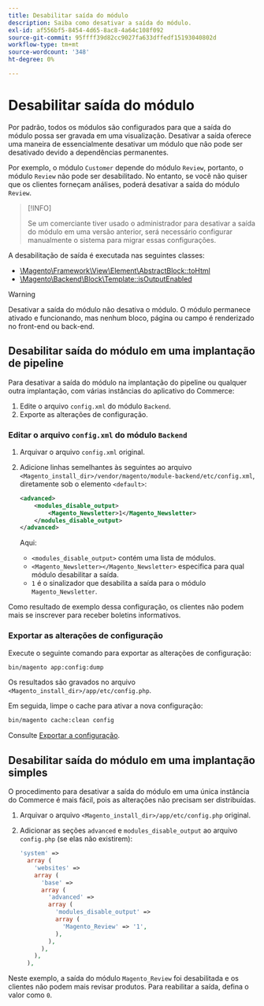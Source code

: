 ```yaml
---
title: Desabilitar saída do módulo
description: Saiba como desativar a saída do módulo.
exl-id: af556bf5-8454-4d65-8ac8-4a64c108f092
source-git-commit: 95ffff39d82cc9027fa633dffedf15193040802d
workflow-type: tm+mt
source-wordcount: '348'
ht-degree: 0%

---
```


# Desabilitar saída do módulo

Por padrão, todos os módulos são configurados para que a saída do módulo possa ser gravada em uma visualização. Desativar a saída oferece uma maneira de essencialmente desativar um módulo que não pode ser desativado devido a dependências permanentes.

Por exemplo, o módulo `Customer` depende do módulo `Review`, portanto, o módulo `Review` não pode ser desabilitado. No entanto, se você não quiser que os clientes forneçam análises, poderá desativar a saída do módulo `Review`.

>[!INFO]
>
>Se um comerciante tiver usado o administrador para desativar a saída do módulo em uma versão anterior, será necessário configurar manualmente o sistema para migrar essas configurações.

A desabilitação de saída é executada nas seguintes classes:

- [\Magento\Framework\View\Element\AbstractBlock::toHtml](https://github.com/magento/magento2/blob/36097739bbb0b8939ad9a2a0dadee64318153dca/lib/internal/Magento/Framework/View/Element/AbstractBlock.php#L651)
- [\Magento\Backend\Block\Template::isOutputEnabled](https://github.com/magento/magento2/blob/0c786907ffe03d0e2990612eec16ee58b00379c5/app/code/Magento/Backend/Block/Template.php#L96)

>[!WARNING]
>
>Desativar a saída do módulo não desativa o módulo. O módulo permanece ativado e funcionando, mas nenhum bloco, página ou campo é renderizado no front-end ou back-end.

## Desabilitar saída do módulo em uma implantação de pipeline

Para desativar a saída do módulo na implantação do pipeline ou qualquer outra implantação, com várias instâncias do aplicativo do Commerce:

1. Edite o arquivo `config.xml` do módulo `Backend`.
1. Exporte as alterações de configuração.

### Editar o arquivo `config.xml` do módulo `Backend`

1. Arquivar o arquivo `config.xml` original.
1. Adicione linhas semelhantes às seguintes ao arquivo `<Magento_install_dir>/vendor/magento/module-backend/etc/config.xml`, diretamente sob o elemento `<default>`:

   ```xml
   <advanced>
       <modules_disable_output>
           <Magento_Newsletter>1</Magento_Newsletter>
       </modules_disable_output>
   </advanced>
   ```

   Aqui:

   - `<modules_disable_output>` contém uma lista de módulos.
   - `<Magento_Newsletter></Magento_Newsletter>` especifica para qual módulo desabilitar a saída.
   - `1` é o sinalizador que desabilita a saída para o módulo `Magento_Newsletter`.

Como resultado de exemplo dessa configuração, os clientes não podem mais se inscrever para receber boletins informativos.

### Exportar as alterações de configuração

Execute o seguinte comando para exportar as alterações de configuração:

```bash
bin/magento app:config:dump
```

Os resultados são gravados no arquivo `<Magento_install_dir>/app/etc/config.php`.

Em seguida, limpe o cache para ativar a nova configuração:

```bash
bin/magento cache:clean config
```

Consulte [Exportar a configuração](../cli/export-configuration.md).

## Desabilitar saída do módulo em uma implantação simples

O procedimento para desativar a saída do módulo em uma única instância do Commerce é mais fácil, pois as alterações não precisam ser distribuídas.

1. Arquivar o arquivo `<Magento_install_dir>/app/etc/config.php` original.
1. Adicionar as seções `advanced` e `modules_disable_output` ao arquivo `config.php` (se elas não existirem):

   ```php
   'system' =>
     array (
       'websites' =>
       array (
         'base' =>
         array (
           'advanced' =>
           array (
             'modules_disable_output' =>
             array (
               'Magento_Review' => '1',
             ),
           ),
         ),
       ),
     ),
   ```

Neste exemplo, a saída do módulo `Magento_Review` foi desabilitada e os clientes não podem mais revisar produtos.
Para reabilitar a saída, defina o valor como `0`.
